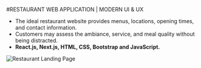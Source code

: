 
#RESTAURANT WEB APPLICATION | MODERN UI & UX
  
  - The ideal restaurant website provides menus, locations, opening times,
    and contact information.
  - Customers may assess the ambiance, service, and meal quality without
    being distracted.
  - **React.js, Next.js, HTML, CSS, Bootstrap and JavaScript.**



![Restaurant Landing Page](https://i.ibb.co/5jxBKpw/image.png)

